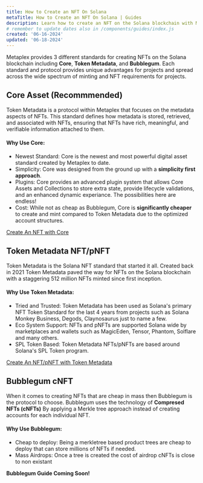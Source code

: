 ```yaml
---
title: How to Create an NFT On Solana
metaTitle: How to Create an NFT On Solana | Guides
description: Learn how to create an NFT on the Solana blockchain with Metaplex packages.
# remember to update dates also in /components/guides/index.js
created: '06-16-2024'
updated: '06-18-2024'
---
```


Metaplex provides 3 different standards for creating NFTs on the Solana blockchain including **Core**, **Token Metadata**, and **Bubblegum**. Each standard and protocol provides unique advantages for projects and spread across the wide spectrum of minting and NFT requirements for projects.

## Core Asset (Recommmended)

Token Metadata is a protocol within Metaplex that focuses on the metadata aspects of NFTs. This standard defines how metadata is stored, retrieved, and associated with NFTs, ensuring that NFTs have rich, meaningful, and verifiable information attached to them.

#### Why Use Core:

- Newest Standard: Core is the newest and most powerful digital asset standard created by Metaplex to date.
- Simplicity: Core was designed from the ground up with a **simplicity first approach**.
- Plugins: Core provides an advanced plugin system that allows Core Assets and Collections to store extra state, provide lifecycle validations, and an enhanced dynamic experiance. The possibilities here are endless!
- Cost: While not as cheap as Bubblegum, Core is **significantly cheaper** to create and mint compared to Token Metadata due to the optimized account structures.

[Create An NFT with Core](/core/guides/javascript/how-to-create-a-core-nft-asset)

## Token Metadata NFT/pNFT

Token Metadata is the Solana NFT standard that started it all. Created back in 2021 Token Metadata paved the way for NFTs on the Solana blockchain with a staggering 512 million NFTs minted since first inception.

#### Why Use Token Metadata:

- Tried and Trusted: Token Metadata has been used as Solana's primary NFT Token Standard for the last 4 years from projects such as Solana Monkey Business, Degods, Claynosaurus just to name a few.
- Eco System Support: NFTs and pNFTs are supported Solana wide by marketplaces and wallets such as MagicEden, Tensor, Phantom, Solflare and many others.
- SPL Token Based: Token Metadata NFTs/pNFTs are based around Solana's SPL Token program.

[Create An NFT/pNFT with Token Metadata](/token-metadata/guides/javascript/create-an-nft)

## Bubblegum cNFT

When it comes to creating NFTs that are cheap in mass then Bubblegum is the protocol to choose. Bubblegum uses the technology of **Compresed NFTs (cNFTs)** By applying a Merkle tree approach instead of creating accounts for each individual NFT.

#### Why Use Bubblegum:

- Cheap to deploy: Being a merkletree based product trees are cheap to deploy that can store millions of NFTs if needed.
- Mass Airdrops: Once a tree is created the cost of airdrop cNFTs is close to non existant

**Bubblegum Guide Coming Soon!**
<!-- [Create An cNFT with Bubble](/core/guides/create-and-nft) -->
